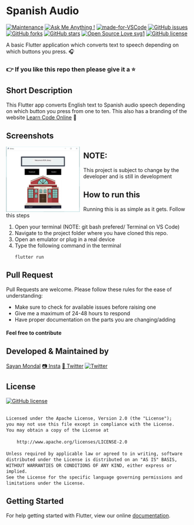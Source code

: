 # Spanish Audio
[![Maintenance](https://img.shields.io/badge/Maintained%3F-yes-green.svg)](https://GitHub.com/Naereen/StrapDown.js/graphs/commit-activity) [![Ask Me Anything !](https://img.shields.io/badge/Ask%20me-anything-1abc9c.svg)](https://GitHub.com/Naereen/ama) [![made-for-VSCode](https://img.shields.io/badge/Made%20for-VSCode-1f425f.svg)](https://code.visualstudio.com/) [![GitHub issues](https://img.shields.io/github/issues/S-ayanide/Flutter-SpanishAudio.svg)](https://github.com/S-ayanide/Flutter-SpanishAudio/issues)
[![GitHub forks](https://img.shields.io/github/forks/S-ayanide/Flutter-SpanishAudio.svg?style=social)](https://github.com/S-ayanide/Flutter-SpanishAudio/network) [![GitHub stars](https://img.shields.io/github/stars/S-ayanide/Flutter-SpanishAudio.svg?style=social)](https://github.com/S-ayanide/Flutter-SpanishAudio/stargazers) [![Open Source Love svg1](https://badges.frapsoft.com/os/v1/open-source.svg?v=103)](https://github.com/ellerbrock/open-source-badges/)
[![GitHub license](https://img.shields.io/github/license/S-ayanide/Flutter-SpanishAudio.svg?style=for-the-badge)](https://github.com/S-ayanide/Flutter-SpanishAudio/blob/master/LICENSE)

A basic Flutter application which converts text to speech depending on which buttons you press. 🎧
### 👉 If you like this repo then please give it a ⭐️

## Short Description
This Flutter app converts English text to Spanish audio speech depending on which button you press from one to ten. This also has a branding of the website [Learn Code Online](learncodeonline.in) 📳

## Screenshots
<img src="images/Capture1.png"
     alt="Home Screen"
     style="float: left; margin-right: 10px;"
     width="200"/> 
     
## NOTE:
This project is subject to change by the developer and is still in development

## How to run this
Running this is as simple as it gets. Follow this steps
1. Open your terminal (NOTE: git bash prefered/ Terminal on VS Code)
2. Navigate to the project folder where you have cloned this repo.
3. Open an emulator or plug in a real device
4. Type the following command in the terminal 
     ```
     flutter run
     ```

## Pull Request

Pull Requests are welcome. Please follow these rules for the ease of understanding:
* Make sure to check for available issues before raising one
* Give me a maximum of 24-48 hours to respond
* Have proper documentation on the parts you are changing/adding

#### Feel free to contribute

## Developed & Maintained by
[Sayan Mondal](https://github.com/S-ayanide) 
[📷 Insta](https://www.instagram.com/s_ayanide/)
[🐤 Twitter](https://www.instagram.com/s_ayanide/) [![Twitter](https://img.shields.io/twitter/url/https/github.com/S-ayanide/Flutter-SpanishAudio.svg?style=social)](https://twitter.com/intent/tweet?text=Wow:&url=https%3A%2F%2Fgithub.com%2FS-ayanide%2FFlutter-SpanishAudio)

## License 
[![GitHub license](https://img.shields.io/github/license/S-ayanide/Flutter-SpanishAudio.svg?style=for-the-badge)](https://github.com/S-ayanide/Flutter-SpanishAudio/blob/master/LICENSE)
```Copyright 2019 Sayan Mondal

Licensed under the Apache License, Version 2.0 (the "License");
you may not use this file except in compliance with the License.
You may obtain a copy of the License at

    http://www.apache.org/licenses/LICENSE-2.0

Unless required by applicable law or agreed to in writing, software
distributed under the License is distributed on an "AS IS" BASIS,
WITHOUT WARRANTIES OR CONDITIONS OF ANY KIND, either express or implied.
See the License for the specific language governing permissions and
limitations under the License.
```

## Getting Started
For help getting started with Flutter, view our online [documentation](https://flutter.dev/docs).
